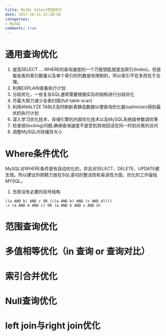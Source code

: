 ```yaml
---
title: MySQL Select性能优化
date: 2017-10-31 22:30:09
categories:
- MySQL
comments: true
---
```


# 通用查询优化
 1. 提高SELECT ... WHERE的查询速度的一个万能钥匙就是加索引(Index)。但是每张表的索引数量以及单个索引的列数是有限制的，所以索引不在多而在于合理。
 2. 利用EXPLAIN查看执行计划
 3. 分段优化，一些复杂SQL通常需要根据实际的结构进行分段优化
 4. 尽最大努力减少全表扫描(full table scan)
 5. 利用ANALYZE TABLE及时刷新表静态数据以便查询优化器(optimizer)得到最优的执行计划
 6. 深入学习优化技术，存储引擎的内部优化技术以及MySQL系统级参数调优等
 7. 检查锁(locking)问题,确保查询速度不是受到其他回话在同一时刻对表的访问
 8. 调整MySQL内存缓存大小


# Where条件优化
MySQL对WHERE条件是有自动优化的，并且对SELECT、DELETE、UPDATE都生效。所以建议你把精力放在SQL语句的整洁性和易读性方面，优化的工作留给MYSQL。
 1. 去除没有必要的括号结构

 ```MySQL
 ((a AND b) AND c OR (((a AND b) AND (c AND d))))
-> (a AND b AND c) OR (a AND b AND c AND d)
 ```

# 范围查询优化

# 多值相等优化（in 查询 or 查询对比）

# 索引合并优化

# Null查询优化

# left join与right join优化
